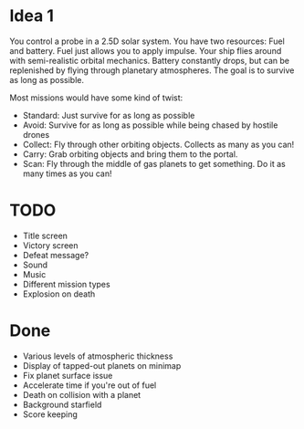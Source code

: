 # Idea 1
You control a probe in a 2.5D solar system. You have two resources: Fuel and battery. Fuel just allows you to apply impulse. Your ship flies around with semi-realistic orbital mechanics. Battery constantly drops, but can be replenished by flying through planetary atmospheres. The goal is to survive as long as possible.

Most missions would have some kind of twist:
- Standard: Just survive for as long as possible
- Avoid: Survive for as long as possible while being chased by hostile drones
- Collect: Fly through other orbiting objects. Collects as many as you can!
- Carry: Grab orbiting objects and bring them to the portal.
- Scan: Fly through the middle of gas planets to get something. Do it as many times as you can!

# TODO
- Title screen
- Victory screen
- Defeat message?
- Sound
- Music
- Different mission types
- Explosion on death

# Done
- Various levels of atmospheric thickness
- Display of tapped-out planets on minimap
- Fix planet surface issue
- Accelerate time if you're out of fuel
- Death on collision with a planet
- Background starfield
- Score keeping